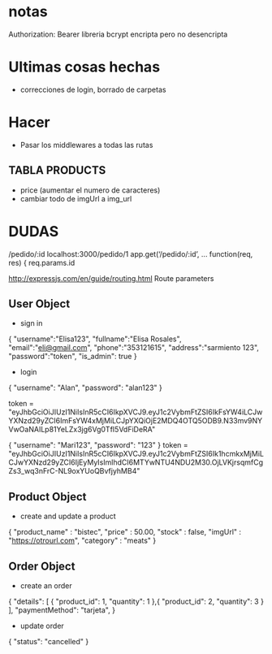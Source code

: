 # notas
Authorization: Bearer <token>
libreria bcrypt encripta pero no desencripta



# Ultimas cosas hechas

* correcciones de login, borrado de carpetas

# Hacer

* Pasar los middlewares a todas las rutas

## TABLA PRODUCTS

* price (aumentar el numero de caracteres)
* cambiar todo de imgUrl a img_url

# DUDAS

/pedido/:id
localhost:3000/pedido/1
app.get(‘/pedido/:id’, ...
function(req, res) {
req.params.id

http://expressjs.com/en/guide/routing.html
Route parameters

## User Object

* sign in

{
    "username":"Elisa123",
    "fullname":"Elisa Rosales",
    "email":"eli@gmail.com",
    "phone":"353121615",
    "address":"sarmiento 123",
    "password":"token",
    "is_admin": true
}

* login

{
    "username": "Alan",
    "password": "alan123"
}

token = "eyJhbGciOiJIUzI1NiIsInR5cCI6IkpXVCJ9.eyJ1c2VybmFtZSI6IkFsYW4iLCJwYXNzd29yZCI6ImFsYW4xMjMiLCJpYXQiOjE2MDQ4OTQ5ODB9.N33mv9NYVwOaNAILp81YeLZx3jg6Vg0TfI5VdFiDeRA"
    
{
    "username": "Mari123",
    "password": "123"
}
token = "eyJhbGciOiJIUzI1NiIsInR5cCI6IkpXVCJ9.eyJ1c2VybmFtZSI6Ik1hcmkxMjMiLCJwYXNzd29yZCI6IjEyMyIsImlhdCI6MTYwNTU4NDU2M30.OjLVKjrsqmfCgZs3_wq3nFrC-NL9oxYUoQBvfjyhMB4"

## Product Object

* create and update a  product

{
    "product_name" : "bistec",
    "price" : 50.00,
    "stock" : false,
    "imgUrl" : "https://otrourl.com",
    "category" : "meats"
}


## Order Object

* create an order

{
    "details": [
        {
            "product_id": 1,
            "quantity": 1
        },{
                "product_id": 2,
            "quantity": 3 
        }
    ],
    "paymentMethod": "tarjeta",
}

* update order

{
    "status": "cancelled"
}






